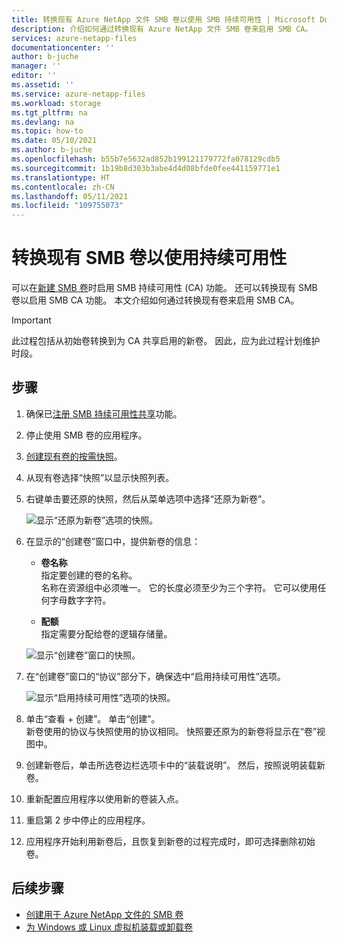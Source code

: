 ```yaml
---
title: 转换现有 Azure NetApp 文件 SMB 卷以使用 SMB 持续可用性 | Microsoft Docs
description: 介绍如何通过转换现有 Azure NetApp 文件 SMB 卷来启用 SMB CA。
services: azure-netapp-files
documentationcenter: ''
author: b-juche
manager: ''
editor: ''
ms.assetid: ''
ms.service: azure-netapp-files
ms.workload: storage
ms.tgt_pltfrm: na
ms.devlang: na
ms.topic: how-to
ms.date: 05/10/2021
ms.author: b-juche
ms.openlocfilehash: b55b7e5632ad852b199121179772fa078129cdb5
ms.sourcegitcommit: 1b19b8d303b3abe4d4d08bfde0fee441159771e1
ms.translationtype: HT
ms.contentlocale: zh-CN
ms.lasthandoff: 05/11/2021
ms.locfileid: "109755073"
---
```

# <a name="convert-existing-smb-volumes-to-use-continuous-availability"></a>转换现有 SMB 卷以使用持续可用性 

可以在[新建 SMB 卷](azure-netapp-files-create-volumes-smb.md#add-an-smb-volume)时启用 SMB 持续可用性 (CA) 功能。 还可以转换现有 SMB 卷以启用 SMB CA 功能。  本文介绍如何通过转换现有卷来启用 SMB CA。  

> [!IMPORTANT]
> 此过程包括从初始卷转换到为 CA 共享启用的新卷。 因此，应为此过程计划维护时段。 

## <a name="steps"></a>步骤

1. 确保已[注册 SMB 持续可用性共享](https://aka.ms/anfsmbcasharespreviewsignup)功能。  
2. 停止使用 SMB 卷的应用程序。 
3. [创建现有卷的按需快照](azure-netapp-files-manage-snapshots.md#create-an-on-demand-snapshot-for-a-volume)。 
4. 从现有卷选择“快照”以显示快照列表。
5. 右键单击要还原的快照，然后从菜单选项中选择“还原为新卷”。
    
    ![显示“还原为新卷”选项的快照。](../media/azure-netapp-files/azure-netapp-files-snapshot-restore-to-new-volume.png)

6. 在显示的“创建卷”窗口中，提供新卷的信息：  

    * **卷名称**    
    指定要创建的卷的名称。   
    名称在资源组中必须唯一。 它的长度必须至少为三个字符。 它可以使用任何字母数字字符。

    * **配额**   
    指定需要分配给卷的逻辑存储量。

    ![显示“创建卷”窗口的快照。](../media/azure-netapp-files/snapshot-restore-new-volume.png) 

7. 在“创建卷”窗口的“协议”部分下，确保选中“启用持续可用性”选项。

    ![显示“启用持续可用性”选项的快照。](../media/azure-netapp-files/enable-continuous-availability-option.png) 

8. 单击“查看 + 创建”。 单击“创建”。   
    新卷使用的协议与快照使用的协议相同。
   快照要还原为的新卷将显示在“卷”视图中。

9. 创建新卷后，单击所选卷边栏选项卡中的“装载说明”。 然后，按照说明装载新卷。    

10. 重新配置应用程序以使用新的卷装入点。   

11. 重启第 2 步中停止的应用程序。 

12. 应用程序开始利用新卷后，且恢复到新卷的过程完成时，即可选择删除初始卷。  

## <a name="next-steps"></a>后续步骤  

* [创建用于 Azure NetApp 文件的 SMB 卷](azure-netapp-files-create-volumes-smb.md)
* [为 Windows 或 Linux 虚拟机装载或卸载卷](azure-netapp-files-mount-unmount-volumes-for-virtual-machines.md)
